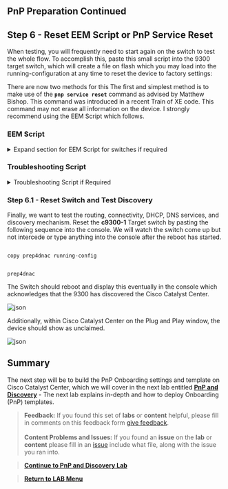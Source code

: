 ## PnP Preparation Continued

## Step 6 - Reset EEM Script or PnP Service Reset

When testing, you will frequently need to start again on the switch to test the whole flow. To accomplish this, paste this small script into the 9300 target switch, which will create a file on flash which you may load into the running-configuration at any time to reset the device to factory settings:

There are now two methods for this The first and simplest method is to make use of the **`pnp service reset`** command as advised by Matthew Bishop. This command was introduced in a recent Train of XE code. This command may not erase all information on the device. I strongly recommend using the EEM Script which follows.

### EEM Script

<details closed>
<summary> Expand section for EEM Script for switches if required </summary></br>

EEM script which you may use on your switch if the prep4dnac file is not in the directory of the switch.

```tcl
tclsh                            
puts [open "flash:prep4dnac" w+] {
!
! Remove any confirmation dialogs when accessing flash
file prompt quiet
!
event manager applet prep4dnac
 event none sync yes
 action a1010 syslog msg "Starting: 'prep4dnac'  EEM applet."
 action a1020 puts "Preparing device to be discovered by device automation - This script will reboot the device."
 action b1010 cli command "enable"
 action b1020 puts "Saving config to update BOOT param."
 action b1030 cli command "write"
 action c1010 puts "Erasing startup-config."
 action c1020 cli command "wr er" pattern "confirm"
 action c1030 cli command "y"
 action d1010 puts "Clearing crypto keys."
 action d1020 cli command "config t"
 action d1030 cli command "crypto key zeroize" pattern "yes/no"
 action d1040 cli command "y"
 action e1010 puts "Clearing crypto PKI stuff."
 action e1020 cli command "no crypto pki cert pool" pattern "yes/no"
 action e1030 cli command "y"
 action e1040 cli command "exit"
 action f1010 puts "Deleting vlan.dat file."
 action f1020 cli command "delete /force vlan.dat"
 action g1010 puts "Deleting certificate files in NVRAM."
 action g1020 cli command "delete /force nvram:*.cer"
 action h0001 puts "Deleting PnP files"
 action h0010 cli command "delete /force flash:pnp*"
 action h0020 cli command "delete /force nvram:pnp*"
 action i0001 puts "Reseting Stack Priority"
 action i0010 cli command "switch 1 priority 1"
 action z1010 puts "Device is prepared for being discovered by device automation.  Rebooting."
 action z1020 syslog msg "Stopping: 'prep4dnac' EEM applet."
 action z1030 reload
exit
!
alias exec prep4dnac event manager run prep4dnac
!
end
}
tclquit
```

</details>

### Troubleshooting Script

<details closed>
<summary> Troubleshooting Script if Required </summary></br>

Additionally, for help with troubleshooting, install this helpful EEM script in the directory in the same manner as above. This will help to see which lines were sent to the switch and helps deduce where a template may be failing.

```tcl
tclsh
puts [open "flash:dnacts" w+] {
!
event manager applet CLI_COMMANDS-->
event cli pattern ".*" sync no skip no
action 1 syslog msg "$_cli_msg"
!
}
tclquit
```

</details>

### Step 6.1 - Reset Switch and Test Discovery

Finally, we want to test the routing, connectivity, DHCP, DNS services, and discovery mechanism. Reset the **c9300-1** Target switch by pasting the following sequence into the console. We will watch the switch come up but not intercede or type anything into the console after the reboot has started.

```vtl

copy prep4dnac running-config


prep4dnac

```

The Switch should reboot and display this eventually in the console which acknowledges that the 9300 has discovered the Cisco Catalyst Center.

![json](./images/DNAC-IPV4-DISCOVERY.png?raw=true "Import JSON")

Additionally, within Cisco Catalyst Center on the Plug and Play window, the device should show as unclaimed.

![json](./images/DNAC-9300-Discovery.png?raw=true "Import JSON")

## Summary

The next step will be to build the PnP Onboarding settings and template on Cisco Catalyst Center, which we will cover in the next lab entitled [**PnP and Discovery**](../LAB-1-Wired-Automation/module2-pnp.md) - The next lab explains in-depth and how to deploy Onboarding (PnP) templates.

> **Feedback:** If you found this set of **labs** or **content** helpful, please fill in comments on this feedback form [give feedback](https://app.smartsheet.com/b/form/f75ce15c2053435283a025b1872257fe).</br></br>
**Content Problems and Issues:** If you found an **issue** on the **lab** or **content** please fill in an [issue](https://github.com/kebaldwi/DNAC-TEMPLATES/issues/new) include what file, along with the issue you ran into. 

> [**Continue to PnP and Discovery Lab**](./module2-pnp.md)

> [**Return to LAB Menu**](./README.md)
